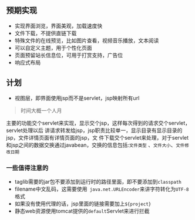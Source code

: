 ## 预期实现

- 实现界面浏览，界面美观，加载速度快
- 文件下载，不提供直链下载
- 特殊文件的在线预览，比如图片查看，视频音乐播放，文本阅读
- 可以自定义主题，用于个性化页面
- 页面预留站长信息位，可用于打赏支持，广告位
- 响应式布局

## 计划

- 视图层，即界面使用jsp而不是servlet，jsp映射所有url

> 时间大概一个人月

主要的功能交个servlet来实现，显示交个jsp，这样每次得到的请求交个servlet，servlet处理以后
讲请求转发给jsp，jsp职责比较单一，显示目录有显示目录的jsp，文件详情页面有详情页面的jsp，文
件下载交个servlet来处理，对于servlet和jsp之间的数据交换通过javabean，交换的信息包括:` 文件类型 `
、` 文件大小 `、` 文件修改日期 `

### 一些值得注意的

- taglib需要的jar包不要添加到运行时的路径里面，即不要添加到` classpath `
- filename中文乱码，这需要使用` java.net.URLEncoder`来讲字符转化为` UTF-8 `格式
- 如果没有使用代理的话，jsp里面的链接需要加上` ${project} `
- 静态web资源使用tomcat提供的` default `Servlet来进行拦截

